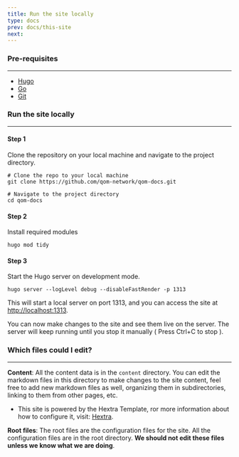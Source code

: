 ```yaml
---
title: Run the site locally
type: docs
prev: docs/this-site
next: 
---
```


### Pre-requisites
---
- [Hugo](https://gohugo.io/getting-started/installing/)
- [Go](https://golang.org/doc/install)
- [Git](https://git-scm.com)


### Run the site locally
---
#### Step 1
Clone the repository on your local machine and navigate to the project directory.
```shell
# Clone the repo to your local machine
git clone https://github.com/qom-network/qom-docs.git

# Navigate to the project directory
cd qom-docs
```

#### Step 2
Install required modules
```shell
hugo mod tidy
```

#### Step 3
Start the Hugo server on development mode.
```shell
hugo server --logLevel debug --disableFastRender -p 1313
```
This will start a local server on port 1313, and you can access the site at [http://localhost:1313](http://localhost:1313).

You can now make changes to the site and see them live on the server. The server will keep running until you stop it manually ( Press Ctrl+C to stop ).


### Which files could I edit?
---
**Content**: All the content data is in the `content` directory. You can edit the markdown files in this directory to make changes to the site content, feel free to add new markdown files as well, organizing them in subdirectories, linking to them from other pages, etc.
  
* This site is powered by the Hextra Template, ror more information about how to configure it, visit: [Hextra](https://imfing.github.io/hextra/docs/).


**Root files**: The root files are the configuration files for the site. All the configuration files are in the root directory. **We should not edit these files unless we know what we are doing**.

